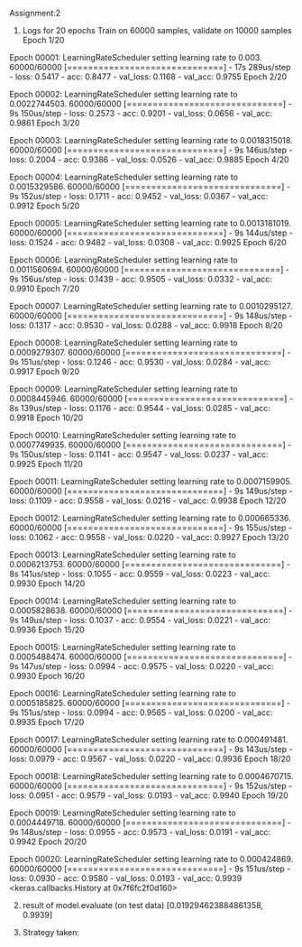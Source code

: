 Assignment:2

1. Logs for 20 epochs
Train on 60000 samples, validate on 10000 samples
Epoch 1/20

Epoch 00001: LearningRateScheduler setting learning rate to 0.003.
60000/60000 [==============================] - 17s 289us/step - loss: 0.5417 - acc: 0.8477 - val_loss: 0.1168 - val_acc: 0.9755
Epoch 2/20

Epoch 00002: LearningRateScheduler setting learning rate to 0.0022744503.
60000/60000 [==============================] - 9s 150us/step - loss: 0.2573 - acc: 0.9201 - val_loss: 0.0656 - val_acc: 0.9861
Epoch 3/20

Epoch 00003: LearningRateScheduler setting learning rate to 0.0018315018.
60000/60000 [==============================] - 9s 146us/step - loss: 0.2004 - acc: 0.9386 - val_loss: 0.0526 - val_acc: 0.9885
Epoch 4/20

Epoch 00004: LearningRateScheduler setting learning rate to 0.0015329586.
60000/60000 [==============================] - 9s 152us/step - loss: 0.1711 - acc: 0.9452 - val_loss: 0.0367 - val_acc: 0.9912
Epoch 5/20

Epoch 00005: LearningRateScheduler setting learning rate to 0.0013181019.
60000/60000 [==============================] - 9s 144us/step - loss: 0.1524 - acc: 0.9482 - val_loss: 0.0308 - val_acc: 0.9925
Epoch 6/20

Epoch 00006: LearningRateScheduler setting learning rate to 0.0011560694.
60000/60000 [==============================] - 9s 156us/step - loss: 0.1439 - acc: 0.9505 - val_loss: 0.0332 - val_acc: 0.9910
Epoch 7/20

Epoch 00007: LearningRateScheduler setting learning rate to 0.0010295127.
60000/60000 [==============================] - 9s 148us/step - loss: 0.1317 - acc: 0.9530 - val_loss: 0.0288 - val_acc: 0.9918
Epoch 8/20

Epoch 00008: LearningRateScheduler setting learning rate to 0.0009279307.
60000/60000 [==============================] - 9s 151us/step - loss: 0.1246 - acc: 0.9530 - val_loss: 0.0284 - val_acc: 0.9917
Epoch 9/20

Epoch 00009: LearningRateScheduler setting learning rate to 0.0008445946.
60000/60000 [==============================] - 8s 139us/step - loss: 0.1176 - acc: 0.9544 - val_loss: 0.0285 - val_acc: 0.9918
Epoch 10/20

Epoch 00010: LearningRateScheduler setting learning rate to 0.0007749935.
60000/60000 [==============================] - 9s 150us/step - loss: 0.1141 - acc: 0.9547 - val_loss: 0.0237 - val_acc: 0.9925
Epoch 11/20

Epoch 00011: LearningRateScheduler setting learning rate to 0.0007159905.
60000/60000 [==============================] - 9s 149us/step - loss: 0.1109 - acc: 0.9558 - val_loss: 0.0216 - val_acc: 0.9938
Epoch 12/20

Epoch 00012: LearningRateScheduler setting learning rate to 0.000665336.
60000/60000 [==============================] - 9s 155us/step - loss: 0.1062 - acc: 0.9558 - val_loss: 0.0220 - val_acc: 0.9927
Epoch 13/20

Epoch 00013: LearningRateScheduler setting learning rate to 0.0006213753.
60000/60000 [==============================] - 8s 141us/step - loss: 0.1055 - acc: 0.9559 - val_loss: 0.0223 - val_acc: 0.9930
Epoch 14/20

Epoch 00014: LearningRateScheduler setting learning rate to 0.0005828638.
60000/60000 [==============================] - 9s 149us/step - loss: 0.1037 - acc: 0.9554 - val_loss: 0.0221 - val_acc: 0.9936
Epoch 15/20

Epoch 00015: LearningRateScheduler setting learning rate to 0.0005488474.
60000/60000 [==============================] - 9s 147us/step - loss: 0.0994 - acc: 0.9575 - val_loss: 0.0220 - val_acc: 0.9930
Epoch 16/20

Epoch 00016: LearningRateScheduler setting learning rate to 0.0005185825.
60000/60000 [==============================] - 9s 151us/step - loss: 0.0994 - acc: 0.9565 - val_loss: 0.0200 - val_acc: 0.9935
Epoch 17/20

Epoch 00017: LearningRateScheduler setting learning rate to 0.000491481.
60000/60000 [==============================] - 9s 143us/step - loss: 0.0979 - acc: 0.9567 - val_loss: 0.0220 - val_acc: 0.9936
Epoch 18/20

Epoch 00018: LearningRateScheduler setting learning rate to 0.0004670715.
60000/60000 [==============================] - 9s 152us/step - loss: 0.0951 - acc: 0.9579 - val_loss: 0.0193 - val_acc: 0.9940
Epoch 19/20

Epoch 00019: LearningRateScheduler setting learning rate to 0.0004449718.
60000/60000 [==============================] - 9s 148us/step - loss: 0.0955 - acc: 0.9573 - val_loss: 0.0191 - val_acc: 0.9942
Epoch 20/20

Epoch 00020: LearningRateScheduler setting learning rate to 0.000424869.
60000/60000 [==============================] - 9s 151us/step - loss: 0.0930 - acc: 0.9580 - val_loss: 0.0193 - val_acc: 0.9939
<keras.callbacks.History at 0x7f6fc2f0d160>

2. result of model.evaluate (on test data)
[0.019294623884861358, 0.9939]

3. Strategy taken:


